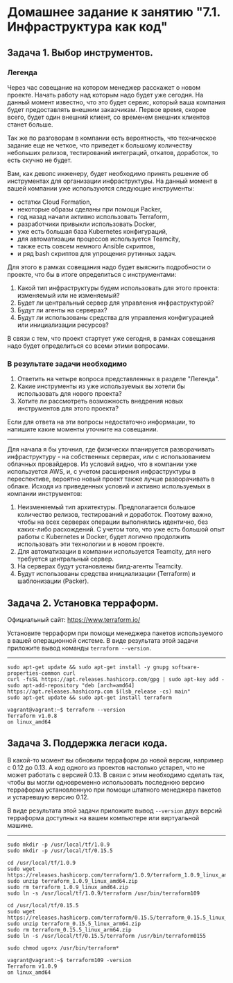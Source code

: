 # Домашнее задание к занятию "7.1. Инфраструктура как код"

## Задача 1. Выбор инструментов. 
 
### Легенда
 
Через час совещание на котором менеджер расскажет о новом проекте. Начать работу над которым надо 
будет уже сегодня. 
На данный момент известно, что это будет сервис, который ваша компания будет предоставлять внешним заказчикам.
Первое время, скорее всего, будет один внешний клиент, со временем внешних клиентов станет больше.

Так же по разговорам в компании есть вероятность, что техническое задание еще не четкое, что приведет к большому
количеству небольших релизов, тестирований интеграций, откатов, доработок, то есть скучно не будет.  
   
Вам, как девопс инженеру, будет необходимо принять решение об инструментах для организации инфраструктуры.
На данный момент в вашей компании уже используются следующие инструменты: 
- остатки Сloud Formation, 
- некоторые образы сделаны при помощи Packer,
- год назад начали активно использовать Terraform, 
- разработчики привыкли использовать Docker, 
- уже есть большая база Kubernetes конфигураций, 
- для автоматизации процессов используется Teamcity, 
- также есть совсем немного Ansible скриптов, 
- и ряд bash скриптов для упрощения рутинных задач.  

Для этого в рамках совещания надо будет выяснить подробности о проекте, что бы в итоге определиться с инструментами:

1. Какой тип инфраструктуры будем использовать для этого проекта: изменяемый или не изменяемый? 
1. Будет ли центральный сервер для управления инфраструктурой?
1. Будут ли агенты на серверах?
1. Будут ли использованы средства для управления конфигурацией или инициализации ресурсов? 
 
В связи с тем, что проект стартует уже сегодня, в рамках совещания надо будет определиться со всеми этими вопросами.

### В результате задачи необходимо

1. Ответить на четыре вопроса представленных в разделе "Легенда". 
1. Какие инструменты из уже используемых вы хотели бы использовать для нового проекта? 
1. Хотите ли рассмотреть возможность внедрения новых инструментов для этого проекта? 

Если для ответа на эти вопросы недостаточно информации, то напишите какие моменты уточните на совещании.

---

Для начала я бы уточнил, где физически планируется разворачивать инфраструктуру - на собственных серверах, или с использованием облачных провайдеров. Из условий видно, что в компании уже используется AWS, и, с учетом расширения инфраструктуры в переспективе, вероятно новый проект также лучше разворачивать в облаке.
Исходя из приведенных условий и активно используемых в компании инструментов:

1. Неизменяемый тип архитектуры. Предполагается большое количество релизов, тестирований и доработок. Поэтому важно, чтобы на всех серверах операции выполнялись идентично, без каких-либо расхождений. С учетом того, что уже есть большой опыт работы с Kubernetes и Docker, будет логично продолжить использовать эти технологии и в новом проекте.
2. Для автоматизации в компании используется Teamcity, для него требуется центральный сервер.
3. На серверах будут установлены билд-агенты Teamcity.
4. Будут использованы средства инициализации (Terraform) и шаблонизации (Packer).


## Задача 2. Установка терраформ. 

Официальный сайт: https://www.terraform.io/

Установите терраформ при помощи менеджера пакетов используемого в вашей операционной системе.
В виде результата этой задачи приложите вывод команды `terraform --version`.

---
```
sudo apt-get update && sudo apt-get install -y gnupg software-properties-common curl
curl -fsSL https://apt.releases.hashicorp.com/gpg | sudo apt-key add -
sudo apt-add-repository "deb [arch=amd64] https://apt.releases.hashicorp.com $(lsb_release -cs) main"
sudo apt-get update && sudo apt-get install terraform
```

```shell
vagrant@vagrant:~$ terraform --version
Terraform v1.0.8
on linux_amd64
```

## Задача 3. Поддержка легаси кода. 

В какой-то момент вы обновили терраформ до новой версии, например с 0.12 до 0.13. 
А код одного из проектов настолько устарел, что не может работать с версией 0.13. 
В связи с этим необходимо сделать так, чтобы вы могли одновременно использовать последнюю версию терраформа установленную при помощи
штатного менеджера пакетов и устаревшую версию 0.12. 

В виде результата этой задачи приложите вывод `--version` двух версий терраформа доступных на вашем компьютере 
или виртуальной машине.

---

```
sudo mkdir -p /usr/local/tf/1.0.9
sudo mkdir -p /usr/local/tf/0.15.5

cd /usr/local/tf/1.0.9
sudo wget https://releases.hashicorp.com/terraform/1.0.9/terraform_1.0.9_linux_amd64.zip
sudo unzip terraform_1.0.9_linux_amd64.zip
sudo rm terraform_1.0.9_linux_amd64.zip
sudo ln -s /usr/local/tf/1.0.9/terraform /usr/bin/terraform109

cd /usr/local/tf/0.15.5
sudo wget https://releases.hashicorp.com/terraform/0.15.5/terraform_0.15.5_linux_arm64.zip
sudo unzip terraform_0.15.5_linux_arm64.zip
sudo rm terraform_0.15.5_linux_arm64.zip
sudo ln -s /usr/local/tf/0.15.5/terraform /usr/bin/terraform0155

sudo chmod ugo+x /usr/bin/terraform*
```

```
vagrant@vagrant:~$ terraform109 -version
Terraform v1.0.9
on linux_amd64


```

